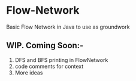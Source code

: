# Flow-Network
Basic Flow Network in Java to use as groundwork

## WIP. Coming Soon:-
1) DFS and BFS printing in FlowNetwork
2) code comments for context
4) More ideas
